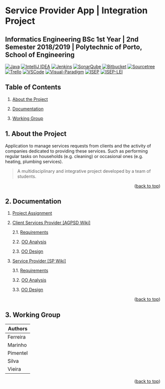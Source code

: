 <a name="readme-top"></a>

# Service Provider App | Integration Project

## **Informatics Engineering BSc 1st Year | 2nd Semester 2018/2019 | Polytechnic of Porto, School of Engineering**

[![Java][Java-badge]][Java-url]
[![IntelliJ IDEA][IntelliJ-IDEA-badge]][IntelliJ-IDEA-url]
[![Jenkins][Jenkins-badge]][Jenkins-url]
[![SonarQube][SonarQube-badge]][SonarQube-url]
[![Bitbucket][Bitbucket-badge]][Bitbucket-url]
[![Sourcetree][Sourcetree-badge]][Sourcetree-url]
[![Trello][Trello-badge]][Trello-url]
[![VSCode][VSCode-badge]][VSCode-url]
[![Visual-Paradigm][Visual-Paradigm-badge]][Visual-Paradigm-url]
[![ISEP][ISEP-badge]][ISEP-url]
[![ISEP-LEI][ISEP-LEI-badge]][ISEP-LEI-url]

## Table of Contents

1. [About the Project](#1-about-the-project)

2. [Documentation](#2-documentation)

3. [Working Group](#3-working-group)

## 1. About the Project

Application to manage services requests from clients and the activity of companies dedicated to providing these services. Such as performing regular tasks on households (e.g. cleaning) or occasional ones (e.g. heating, plumbing services).

> A multidisciplinary and integrative project developed by a team of students.

<p align="right">(<a href="#readme-top">back to top</a>)</p>

## 2. Documentation

1. [Project Assignment](AGPSD%20Wiki/Assignment.md)

2. [Client Services Provider [AGPSD Wiki]](AGPSD%20Wiki/Home.md)

    2.1. [Requirements](AGPSD%20Wiki/Requirements.md)

    2.2. [OO Analysis](AGPSD%20Wiki/OOAnalysis.md)
    
    2.3. [OO Design](AGPSD%20Wiki/OODesign.md)

3. [Service Provider [SP Wiki]](SP%20Wiki/Home.md)
     
    3.1. [Requirements](SP%20Wiki/Requirements.md)
    
    3.2. [OO Analysis](SP%20Wiki/OOAnalysis.md)

    3.3. [OO Design](SP%20Wiki/OODesign.md)

<p align="right">(<a href="#readme-top">back to top</a>)</p>

## 3. Working Group

| Authors  |
|----------|
| Ferreira |
| Marinho  |
| Pimentel |
| Silva    |
| Vieira   |

<p align="right">(<a href="#readme-top">back to top</a>)</p>

<!-- MARKDOWN LINKS & IMAGES -->
<!-- https://www.markdownguide.org/basic-syntax/#reference-style-links -->
[Bitbucket-badge]: https://img.shields.io/badge/Bitbucket-0747a6?style=for-the-badge&logo=bitbucket&logoColor=white
[Bitbucket-url]: https://bitbucket.org/
[ISEP-badge]: https://img.shields.io/badge/ISEP-orange.svg?style=for-the-badge&logo=Leanpub&logoColor=white
[ISEP-url]: https://www.isep.ipp.pt/
[ISEP-LEI-badge]: https://img.shields.io/badge/LEI_BSc-gray.svg?style=for-the-badge&logo=HTMLAcademy&logoColor=white
[ISEP-LEI-url]: https://www.isep.ipp.pt/Course/Course/26
[IntelliJ-IDEA-badge]: https://img.shields.io/badge/IntelliJ_IDEA-000000.svg?style=for-the-badge&logo=intellij-idea&logoColor=white
[IntelliJ-IDEA-url]: https://www.jetbrains.com/idea/
[Jenkins-badge]: https://img.shields.io/badge/jenkins-D24939.svg?style=for-the-badge&logo=jenkins&logoColor=white
[Jenkins-url]: https://www.jenkins.io/
[SonarQube-badge]: https://img.shields.io/badge/SonarQube-4E9BCD.svg?style=for-the-badge&logo=sonarqube&logoColor=white
[SonarQube-url]: https://www.sonarqube.org/
[Java-badge]: https://img.shields.io/badge/Java-ED8B00?style=for-the-badge&logo=CoffeeScript&logoColor=white
[Java-url]: https://www.java.com
[Sourcetree-badge]: https://img.shields.io/badge/Sourcetree-0052CC?style=for-the-badge&logo=Sourcetree&logoColor=white
[Sourcetree-url]: https://www.sourcetreeapp.com/
[Trello-badge]: https://img.shields.io/badge/Trello-0052CC?style=for-the-badge&logo=trello&logoColor=white
[Trello-url]: https://trello.com/
[Visual-Paradigm-badge]: https://img.shields.io/badge/visual_paradigm-CC3333.svg?style=for-the-badge&logo=Skypack&logoColor=white
[Visual-Paradigm-url]: https://www.visual-paradigm.com/
[VSCode-badge]: https://img.shields.io/badge/VSCode-007ACC.svg?style=for-the-badge&logo=VisualStudioCode&logoColor=white
[VSCode-url]: https://code.visualstudio.com/

